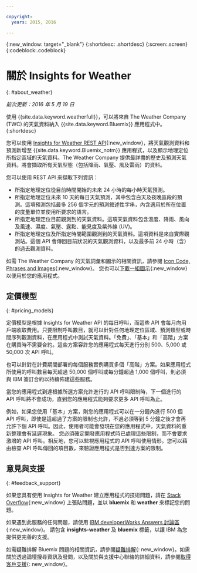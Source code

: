 ```yaml
---

copyright:
  years: 2015, 2016

---
```


{:new_window: target="_blank"}
{:shortdesc: .shortdesc}
{:screen:.screen}
{:codeblock:.codeblock}

# 關於 Insights for Weather
{: #about_weather}

*前次更新：2016 年 5 月 19 日*

使用 {{site.data.keyword.weatherfull}}，可以將來自 The Weather Company (TWC) 的天氣資料納入 {{site.data.keyword.Bluemix}} 應用程式中。
{:shortdesc}

您可以使用 [Insights for Weather REST API](https://twcservice.{APPDomain}/rest-api/){:new_window}，將天氣觀測資料和預測新增至 {{site.data.keyword.Bluemix_notm}} 應用程式，以及顯示地理定位所指定區域的天氣資料。The Weather Company 提供最詳盡的歷史及預測天氣資料。將會擷取所有天氣型態（包括降雨、氣壓、風及雷雨）的資料。

您可以使用 REST API 來擷取下列資訊：

* 所指定地理定位從目前時間開始的未來 24 小時的每小時天氣預測。
* 所指定地理定位未來 10 天的每日天氣預測，其中包含白天及夜晚區段的預測。這項預測包括最多 256 個字元的預測敘述性字串，內含適用於所在位置的度量單位並使用所要求的語言。
* 所指定地理定位目前觀測到的天氣資料。這項天氣資料包含溫度、降雨、風向及風速、濕度、氣壓、露點、能見度及紫外線 (UV)。
* 所指定地理定位及所指定時間範圍觀測到的天氣資料。這項資料是來自實際觀測站。這個 API 會傳回目前狀況的天氣觀測資料，以及最多前 24 小時（含）的過去觀測資料。

如需 The Weather Company 的天氣詞彙和圖示的相關資訊，請參閱 [Icon Code, Phrases and Images](https://docs.google.com/document/d/1MZwWYqki8Ee-V7c7InBuA5CDVkjb3XJgpc39hI9FsI0/edit?pli=1){:new_window}。
您也可以[下載一組圖示](https://twcdocs.mybluemix.net/download/weatherinsightsicons.zip){:new_window}以便用於您的應用程式。

## 定價模型
{: #pricing_models}

定價模型是根據 Insights for Weather API 的每日呼叫，而這些 API 會每月向用戶端收取費用。只要限制呼叫數目，就可以針對任何地理定位區域、預測類型或時間序列觀測資料，在應用程式中測試天氣資料。「免費」、「基本」和「高階」方案在購買時不需要合約。這些方案容許您的應用程式每天進行分別
500、5,000 或 50,000 次 API 呼叫。

也可以針對在計費期間部署的每個服務實例購買多個「高階」方案。如果應用程式所使用的呼叫數目每天超過 50,000 個呼叫或每分鐘超過 1,000 個呼叫，則必須與 IBM 簽訂合約以持續佈建這些服務。

當您的應用程式到達根據所選方案允許進行的 API 呼叫限制時，下一個進行的 API 呼叫將不會成功，直到您的應用程式能夠要求更多
API 呼叫為止。

例如，如果您使用「基本」方案，則您的應用程式可以在一分鐘內進行 500 個 API 呼叫，即使是這超過了方案的限制也允許，不過必須等到
5 分鐘之後才會再允許下個 API 呼叫。因此，使用者可能會發現在您的應用程式中，天氣資料的重新整理會有延遲現象。
您必須確定開發應用程式時已處理這些限制，而不會要求激增的 API 呼叫。相反地，您可以監視應用程式的 API 呼叫使用情形。您可以藉由檢查
API 呼叫傳回的項目數，來驗證應用程式是否到達方案的限制。

## 意見與支援
{: #feedback_support}

如果您具有使用 Insights for Weather 建立應用程式的技術問題，請在 [Stack Overflow](http://stackoverflow.com/search?q=weather+bluemix){:new_window} 上張貼問題，並以 **bluemix** 和 **weather** 來標記您的問題。

如果遇到此服務的任何問題，請使用 [IBM developerWorks Answers 討論區](https://developer.ibm.com/answers/topics/insights-weather/?smartspace=bluemix){:new_window}。
請包含 **insights-weather** 及 **bluemix** 標籤，以讓 IBM 為您提供更完善的支援。

如需疑難排解 Bluemix 問題的相關資訊，請參閱[疑難排解](https://console.{DomainName}/docs/troubleshoot/troubleshoot.html){: new_window}。如需關於透過論壇搜尋資訊及發問，以及關於與支援中心聯絡的詳細資料，請參閱[取得客戶支援](https://console.{DomainName}/docs/support/index.html#getting-customer-support){: new_window}。

